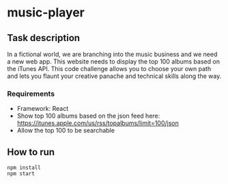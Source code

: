 # music-player

## Task description
In a fictional world, we are branching into the music business and we need a new web app.
This website needs to display the top 100 albums based on the iTunes API. This code
challenge allows you to choose your own path and lets you flaunt your creative panache
and technical skills along the way.

### Requirements
- Framework: React
- Show top 100 albums based on the json feed here:
  https://itunes.apple.com/us/rss/topalbums/limit=100/json
- Allow the top 100 to be searchable

## How to run
```
npm install
npm start
```